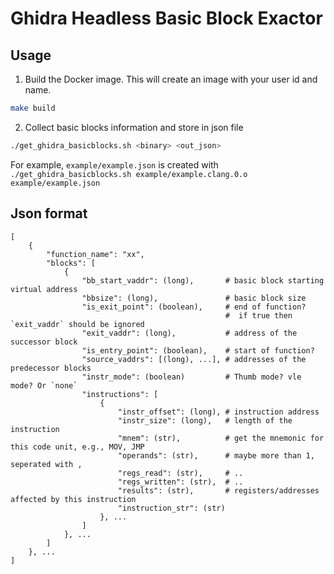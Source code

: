 # Ghidra Headless Basic Block Exactor

## Usage

1. Build the Docker image. This will create an image with your user id and name.
```bash
make build  
```

2. Collect basic blocks information and store in json file
```bash
./get_ghidra_basicblocks.sh <binary> <out_json>
```
For example, `example/example.json` is created with ```./get_ghidra_basicblocks.sh example/example.clang.0.o example/example.json```

## Json format
```
[
    {
        "function_name": "xx",
        "blocks": [
            {
                "bb_start_vaddr": (long),       # basic block starting virtual address
                "bbsize": (long),               # basic block size
                "is_exit_point": (boolean),     # end of function? 
                                                #  if true then `exit_vaddr` should be ignored
                "exit_vaddr": (long),           # address of the successor block
                "is_entry_point": (boolean),    # start of function?
                "source_vaddrs": [(long), ...], # addresses of the predecessor blocks
                "instr_mode": (boolean)         # Thumb mode? vle mode? Or `none`
                "instructions": [
                    {
                        "instr_offset": (long), # instruction address
                        "instr_size": (long),   # length of the instruction
                        "mnem": (str),          # get the mnemonic for this code unit, e.g., MOV, JMP
                        "operands": (str),      # maybe more than 1, seperated with ,
                        "regs_read": (str),     # ..
                        "regs_written": (str),  # ..
                        "results": (str),       # registers/addresses affected by this instruction
                        "instruction_str": (str)
                    }, ...
                ]
            }, ...
        ]
    }, ...
]
```

